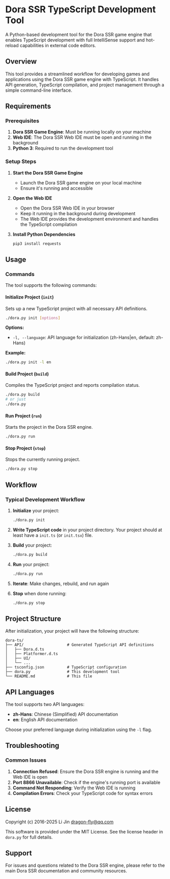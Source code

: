 # Dora SSR TypeScript Development Tool

A Python-based development tool for the Dora SSR game engine that enables TypeScript development with full IntelliSense support and hot-reload capabilities in external code editors.

## Overview

This tool provides a streamlined workflow for developing games and applications using the Dora SSR game engine with TypeScript. It handles API generation, TypeScript compilation, and project management through a simple command-line interface.

## Requirements

### Prerequisites

1. **Dora SSR Game Engine**: Must be running locally on your machine
2. **Web IDE**: The Dora SSR Web IDE must be open and running in the background
3. **Python 3**: Required to run the development tool

### Setup Steps

1. **Start the Dora SSR Game Engine**
   - Launch the Dora SSR game engine on your local machine
   - Ensure it's running and accessible

2. **Open the Web IDE**
   - Open the Dora SSR Web IDE in your browser
   - Keep it running in the background during development
   - The Web IDE provides the development environment and handles the TypeScript compilation

3. **Install Python Dependencies**
   ```bash
   pip3 install requests
   ```

## Usage

### Commands

The tool supports the following commands:

#### Initialize Project (`init`)
Sets up a new TypeScript project with all necessary API definitions.

```bash
./dora.py init [options]
```

**Options:**
- `-l, --language`: API language for initialization (zh-Hans|en, default: zh-Hans)

**Example:**
```bash
./dora.py init -l en
```

#### Build Project (`build`)
Compiles the TypeScript project and reports compilation status.

```bash
./dora.py build
# or just
./dora.py
```

#### Run Project (`run`)
Starts the project in the Dora SSR engine.

```bash
./dora.py run
```

#### Stop Project (`stop`)
Stops the currently running project.

```bash
./dora.py stop
```

## Workflow

### Typical Development Workflow

1. **Initialize** your project:
   ```bash
   ./dora.py init
   ```

2. **Write TypeScript code** in your project directory. Your project should at least have a `init.ts` (or `init.tsx`) file.

3. **Build** your project:
   ```bash
   ./dora.py build
   ```

4. **Run** your project:
   ```bash
   ./dora.py run
   ```

5. **Iterate**: Make changes, rebuild, and run again

6. **Stop** when done running:
   ```bash
   ./dora.py stop
   ```

## Project Structure

After initialization, your project will have the following structure:

```
dora-ts/
├── API/                   # Generated TypeScript API definitions
│   ├── Dora.d.ts
│   ├── Platformer.d.ts
│   ├── UI/
│   └── ...
├── tsconfig.json          # TypeScript configuration
├── dora.py                # This development tool
└── README.md              # This file
```

## API Languages

The tool supports two API languages:

- **zh-Hans**: Chinese (Simplified) API documentation
- **en**: English API documentation

Choose your preferred language during initialization using the `-l` flag.

## Troubleshooting

### Common Issues

1. **Connection Refused**: Ensure the Dora SSR engine is running and the Web IDE is open
2. **Port 8866 Unavailable**: Check if the engine's running port is available
3. **Command Not Responding**: Verify the Web IDE is running
4. **Compilation Errors**: Check your TypeScript code for syntax errors

## License

Copyright (c) 2016-2025 Li Jin <dragon-fly@qq.com>

This software is provided under the MIT License. See the license header in `dora.py` for full details.

## Support

For issues and questions related to the Dora SSR engine, please refer to the main Dora SSR documentation and community resources.